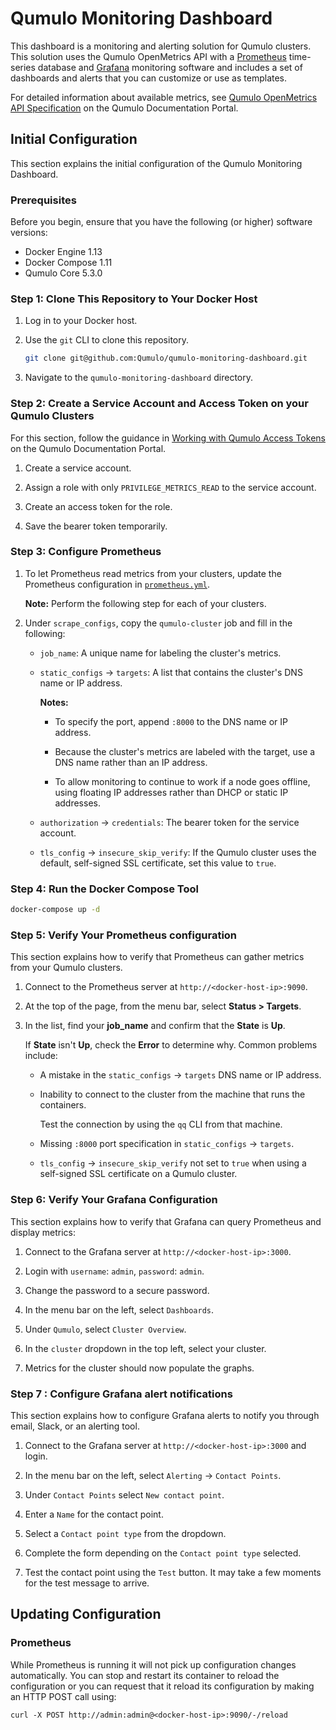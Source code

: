 # Qumulo Monitoring Dashboard
This dashboard is a monitoring and alerting solution for Qumulo clusters. This solution uses the Qumulo OpenMetrics API with a [Prometheus](https://prometheus.io/) time-series database and [Grafana](http://grafana.org/) monitoring software and includes a set of dashboards and alerts that you can customize or use as templates.

For detailed information about available metrics, see
[Qumulo OpenMetrics API Specification](https://docs.qumulo.com/administrator-guide/qumulo-core/openmetrics-api-specification.html) on the Qumulo Documentation Portal.

## Initial Configuration
This section explains the initial configuration of the Qumulo Monitoring Dashboard.

### Prerequisites
Before you begin, ensure that you have the following (or higher) software versions:

* Docker Engine 1.13
* Docker Compose 1.11
* Qumulo Core 5.3.0

### Step 1: Clone This Repository to Your Docker Host

1. Log in to your Docker host.

1. Use the `git` CLI to clone this repository.

   ```bash
   git clone git@github.com:Qumulo/qumulo-monitoring-dashboard.git
   ```

1. Navigate to the `qumulo-monitoring-dashboard` directory.

### Step 2: Create a Service Account and Access Token on your Qumulo Clusters
For this section, follow the guidance in [Working with Qumulo Access Tokens](https://docs.qumulo.com/administrator-guide/qumulo-core/access-tokens.html) on the Qumulo Documentation Portal.

1. Create a service account.

1. Assign a role with only `PRIVILEGE_METRICS_READ` to the service account.

1. Create an access token for the role.

1. Save the bearer token temporarily.

### Step 3: Configure Prometheus
1. To let Prometheus read metrics from your clusters, update the Prometheus configuration in [`prometheus.yml`](/prometheus/prometheus.yml#L21-L21).

   **Note:** Perform the following step for each of your clusters.

1. Under `scrape_configs`, copy the `qumulo-cluster` job and fill in the following:

   * `job_name`: A unique name for labeling the cluster's metrics.

   * `static_configs` -> `targets`: A list that contains the cluster's DNS name or IP address.

     **Notes:**
     
     * To specify the port, append `:8000` to the DNS name or IP address.
    
     * Because the cluster's metrics are labeled with the target, use a DNS name rather than an IP address.
     
     * To allow monitoring to continue to work if a node goes offline, using floating IP addresses rather than DHCP or static IP addresses.

    * `authorization` -> `credentials`: The bearer token for the service account.

    * `tls_config` -> `insecure_skip_verify`: If the Qumulo cluster uses the default, self-signed SSL certificate, set this value to `true`.


### Step 4: Run the Docker Compose Tool

```bash
docker-compose up -d
```

### Step 5: Verify Your Prometheus configuration
This section explains how to verify that Prometheus can gather metrics from your Qumulo clusters.

1. Connect to the Prometheus server at `http://<docker-host-ip>:9090`.

1. At the top of the page, from the menu bar, select **Status > Targets**.

1. In the list, find your **job_name** and confirm that the **State** is **Up**.

   If **State** isn't **Up**, check the **Error** to determine why. Common problems include:

   * A mistake in the `static_configs` -> `targets` DNS name or IP address.

   * Inability to connect to the cluster from the machine that runs the containers.
   
     Test the connection by using the `qq` CLI from that machine.
    
   * Missing `:8000` port specification in `static_configs` -> `targets`.
    
   * `tls_config` -> `insecure_skip_verify` not set to `true` when using a self-signed SSL certificate on a Qumulo cluster.

### Step 6: Verify Your Grafana Configuration
This section explains how to verify that Grafana can query Prometheus and display metrics:

1. Connect to the Grafana server at `http://<docker-host-ip>:3000`.

1. Login with `username`: `admin`, `password`: `admin`.

1. Change the password to a secure password.

1. In the menu bar on the left, select `Dashboards`.

1. Under `Qumulo`, select `Cluster Overview`.

1. In the `cluster` dropdown in the top left, select your cluster.

1. Metrics for the cluster should now populate the graphs.

### Step 7 : Configure Grafana alert notifications
This section explains how to configure Grafana alerts to notify you through email, Slack, or an alerting tool.

1. Connect to the Grafana server at `http://<docker-host-ip>:3000` and login.

1. In the menu bar on the left, select `Alerting` -> `Contact Points`.

1. Under `Contact Points` select `New contact point`.

1. Enter a `Name` for the contact point.

1. Select a `Contact point type` from the dropdown.

1. Complete the form depending on the `Contact point type` selected.

1. Test the contact point using the `Test` button. It may take a few moments for the test message to
  arrive.


## Updating Configuration
### Prometheus
While Prometheus is running it will not pick up configuration changes automatically. You can stop
and restart its container to reload the configuration or you can request that it reload its
configuration by making an HTTP POST call using:
```
curl -X POST http://admin:admin@<docker-host-ip>:9090/-/reload
```
